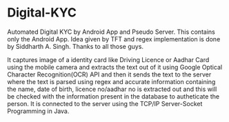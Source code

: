 # Digital-KYC
Automated Digital KYC by Android App and Pseudo Server. This contains only the Android App. Idea given by TFT and regex implementation is done by Siddharth A. Singh. Thanks to all those guys. 

It captures image of a identity card like Driving Licence or Aadhar Card using the mobile camera and extracts the text out of it using Google Optical Character Recognition(OCR) API and then it sends the text to the server where the text is parsed using regex and accurate information containing the name, date of birth, licence no/aadhar no is extracted out and this will be checked with the information present in the database to autheticate the person. It is connected to the server using the TCP/IP Server-Socket Programming in Java.
